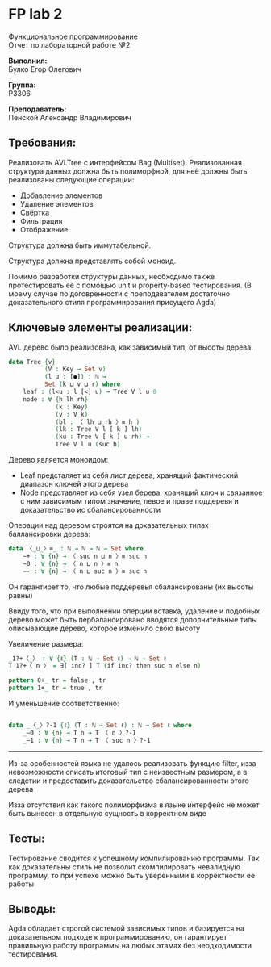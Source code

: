 # FP lab 2


Функциональное программирование<br>
Отчет по лабораторной работе №2


**Выполнил:** <br>
Булко Егор Олегович

**Группа:**<br>
P3306

**Преподаватель:**<br>
Пенской Александр Владимирович

## Требования:

Реализовать AVLTree с интерфейсом Bag (Multiset).
Реализованная структура данных должна быть полиморфной, для неё должны быть реализованы следующие операции:
- Добавление элементов
- Удаление элементов
- Свёртка
- Фильтрация
- Отображение

Структура должна быть иммутабельной.

Структура должна представлять собой моноид.

Помимо разработки структуры данных, необходимо также протестировать её с помощью unit и property-based тестирования.
(В моему случае по договренности с преподавателем достаточно доказательного стиля программирования присущего Agda)

## Ключевые элементы реализации:

AVL дерево было реализована, как зависимый тип, от высоты дерева. 

```agda
data Tree {v} 
          (V : Key → Set v) 
          (l u : [●]) : ℕ → 
          Set (k ⊔ v ⊔ r) where
    leaf : (l<u : l [<] u) → Tree V l u 0
    node : ∀ {h lh rh}
             (k : Key)
             (v : V k)
             (bl : 〈 lh ⊔ rh 〉≡ h )
             (lk : Tree V l [ k ] lh)
             (ku : Tree V [ k ] u rh) →
             Tree V l u (suc h)
```

Дерево является моноидом: 
- Leaf предсталяет из себя лист дерева, хранящий фактический диапазон ключей этого дерева
- Node представляет из себя узел берева, хранящий ключ и связанное с ним зависимым типом значение, левое и праве поддеревя и доказательство ис сбалансированности 

Операции над деревом строятся на доказательных типах баллансировки дерева:
```agda
data 〈_⊔_〉≡_ : ℕ → ℕ → ℕ → Set where
    ∼+ : ∀ {n} → 〈 suc n ⊔ n 〉≡ suc n
    ∼0 : ∀ {n} → 〈 n ⊔ n 〉≡ n 
    ∼- : ∀ {n} → 〈 n ⊔ suc n 〉≡ suc n
```
Он гарантирет то, что любые поддеревья сбалансированы (их высоты равны)

Ввиду того, что при выполнении оперции вставка, удаление и подобных дерево может быть пербалансировано вводятся дополнительные типы описывающие дерево, которое изменило свою высоту

Увеличение размера:

```agda
_1?+〈_〉 : ∀ {ℓ} (T : ℕ → Set ℓ) → ℕ → Set ℓ
T 1?+〈 n 〉 = ∃[ inc? ] T (if inc? then suc n else n)

pattern 0+_ tr = false , tr
pattern 1+_ tr = true , tr

```

И уменьшение соответственно:

```agda

data _〈_〉?-1 {ℓ} (T : ℕ → Set ℓ) : ℕ → Set ℓ where
    _–0 : ∀ {n} → T n → T 〈 n 〉?-1
    _–1 : ∀ {n} → T n → T 〈 suc n 〉?-1
```

---

Из-за особенностей языка не удалось реализовать функцию filter, изза невозможности описать итоговый тип с неизвестным размером, а в следстии и предоставить доказательство сбалансированности этого дерева

Изза отсутствия как такого полиморфизма в языке интерфейс не может быть вынесен в отдельную сущность в корректном виде


## Тесты:

Тестирование сводится к успешному компилированию программы. Так как доказательны стиль не позволит скомпилировать невалидную программу, то при успехе можно быть уверенными в корректности ее работы  


## Выводы:

Agda обладает строгой системой зависимых типов и базируется на доказательном подходе к программированию, он гарантирует правильную работу программы на любых этамах без неодходимости тестирования.
